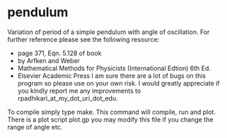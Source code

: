 # pendulum
Variation of period of a simple pendulum with angle of oscillation.
For further reference please see the following resource:
 * page 371, Eqn. 5.128 of book
 * by Arfken and Weber
 * Mathematical Methods for Physicists (International Edtion) 6th Ed.
 * Elsevier Academic Press
 I am sure there are a lot of bugs on this program so please use on your own risk. 
 I would greatly appreciate if you kindly report me any improvements to rpadhikari_at_my_dot_uri_dot_edu.
 
 To compile simply type make.
 This command will compile, run and plot.
 There is a plot script plot.gp you may modify this file if you change the range of angle etc. 
 

